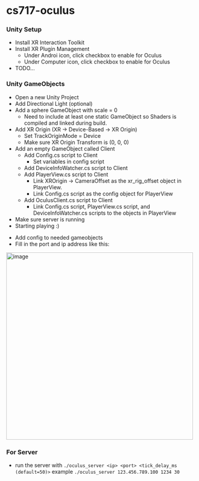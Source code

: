 
# cs717-oculus

### Unity Setup
- Install XR Interaction Toolkit
- Install XR Plugin Management 
  - Under Androi icon, click checkbox to enable for Oculus 
  - Under Computer icon, click checkbox to enable for Oculus
- TODO...

### Unity GameObjects

- Open a new Unity Project
- Add Directional Light (optional)
- Add a sphere GameObject with scale = 0
  - Need to include at least one static GameObject so Shaders is compiled and linked during build.
- Add XR Origin (XR -> Device-Based -> XR Origin)
  - Set TrackOriginMode = Device
  - Make sure XR Origin Transform is (0, 0, 0)
- Add an empty GameObject called Client
  - Add Config.cs script to Client
    - Set variables in config script
  - Add DeviceInfoWatcher.cs script to Client
  - Add PlayerView.cs script to Client
    - Link XROrigin -> CameraOffset as the xr_rig_offset object in PlayerView.
    - Link Config.cs script as the config object for PlayerView
  - Add OculusClient.cs script to Client
    - Link Config.cs script, PlayerView.cs script, and DeviceInfoWatcher.cs scripts to the objects in PlayerView
- Make sure server is running
- Starting playing :)

* Add config to needed gameobjects
* Fill in the port and ip address like this:
<img width="495" alt="image" src="https://user-images.githubusercontent.com/23161882/157157367-e996bc20-5573-4378-a8dc-1d7408b450e8.png">

### For Server
* run the server with `./oculus_server <ip> <port> <tick_delay_ms (default=50)>` example `./oculus_server 123.456.789.100 1234 30`
